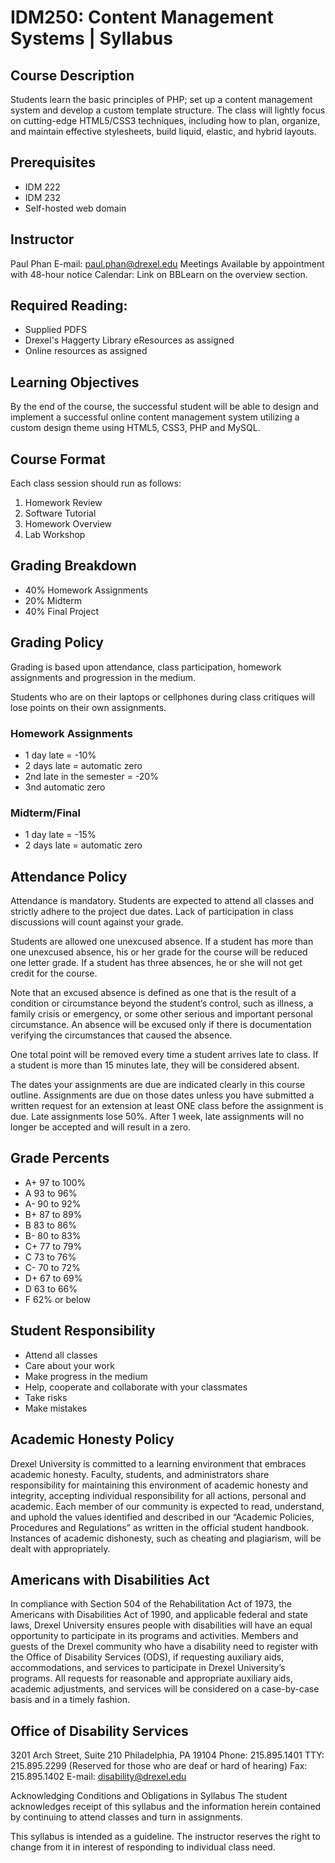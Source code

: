 # IDM250: Content Management Systems | Syllabus

## Course Description
Students learn the basic principles of PHP; set up a content management system and develop a custom template structure. The class will lightly focus on cutting-edge HTML5/CSS3 techniques, including how to plan, organize, and maintain effective stylesheets, build liquid, elastic, and hybrid layouts.

## Prerequisites
- IDM 222
- IDM 232
- Self-hosted web domain

## Instructor
Paul Phan
E-mail: paul.phan@drexel.edu
Meetings Available by appointment with 48-hour notice
Calendar: Link on BBLearn on the overview section.
## Required Reading:
- Supplied PDFS
- Drexel's Haggerty Library eResources as assigned
- Online resources as assigned

## Learning Objectives
By the end of the course, the successful student will be able to design and implement a successful online content management system utilizing a custom design theme using HTML5, CSS3, PHP and MySQL.

## Course Format
Each class session should run as follows:
1. Homework Review
2. Software Tutorial
3. Homework Overview
4. Lab Workshop

## Grading Breakdown
- 40% Homework Assignments
- 20% Midterm
- 40% Final Project

## Grading Policy
Grading is based upon attendance, class participation, homework assignments and progression in the medium.

Students who are on their laptops or cellphones during class critiques will lose points on their own assignments.

### Homework Assignments
- 1 day late = -10%
- 2 days late = automatic zero
- 2nd late in the semester = -20%
- 3nd automatic zero

### Midterm/Final
- 1 day late = -15%
- 2 days late = automatic zero

## Attendance Policy
Attendance is mandatory. Students are expected to attend all classes and strictly adhere to the project due dates. Lack of participation in class discussions will count against your grade.

Students are allowed one unexcused absence. If a student has more than one unexcused absence, his or her grade for the course will be reduced one letter grade. If a student has three absences, he or she will not get credit for the course.

Note that an excused absence is defined as one that is the result of a condition or circumstance beyond the student’s control, such as illness, a family crisis or emergency, or some other serious and important personal circumstance. An absence will be excused only if there is documentation verifying the circumstances that caused the absence.

One total point will be removed every time a student arrives late to class. If a student is more than 15 minutes late, they will be considered absent. 

The dates your assignments are due are indicated clearly in this course outline. Assignments are due on those dates unless you have submitted a written request for an extension at least ONE class before the assignment is due. Late assignments lose 50%. After 1 week, late assignments will no longer be accepted and will result in a zero. 

## Grade Percents
- A+ 97 to 100%
- A 93 to 96%
- A- 90 to 92% 
- B+ 87 to 89% 
- B	83 to 86%
- B- 80 to 83% 
- C+ 77 to 79% 
- C	73 to 76%
- C- 70 to 72% 
- D+ 67 to 69% 
- D	63 to 66%
- F	62% or below

## Student Responsibility
- Attend all classes
- Care about your work
- Make progress in the medium
- Help, cooperate and collaborate with your classmates
- Take risks
- Make mistakes

## Academic Honesty Policy
Drexel University is committed to a learning environment that embraces academic honesty. Faculty, students, and administrators share responsibility for maintaining this environment of academic honesty and integrity, accepting individual responsibility for all actions, personal and academic. Each member of our community is expected to read, understand, and uphold the values identified and described in our “Academic Policies, Procedures and Regulations” as written in the official student handbook. Instances of academic dishonesty, such as cheating and plagiarism, will be dealt with appropriately.

## Americans with Disabilities Act
In compliance with Section 504 of the Rehabilitation Act of 1973, the Americans with Disabilities Act of 1990, and applicable federal and state laws, Drexel University ensures people with disabilities will have an equal opportunity to participate in its programs and activities. Members and guests of the Drexel community who have a disability need to register with the Office of Disability Services (ODS), if requesting auxiliary aids, accommodations, and services to participate in Drexel University’s programs. All requests for reasonable and appropriate auxiliary aids, academic adjustments, and services will be considered on a case-by-case basis and in a timely fashion.

## Office of Disability Services
3201 Arch Street, Suite 210
Philadelphia, PA 19104
Phone: 215.895.1401
TTY: 215.895.2299 (Reserved for those who are deaf or hard of hearing)
Fax: 215.895.1402
E-mail: disability@drexel.edu

Acknowledging Conditions and Obligations in Syllabus
The student acknowledges receipt of this syllabus and the information herein contained by continuing to attend classes and turn in assignments.

This syllabus is intended as a guideline. The instructor reserves the right to change from it in interest of responding to individual class need.
